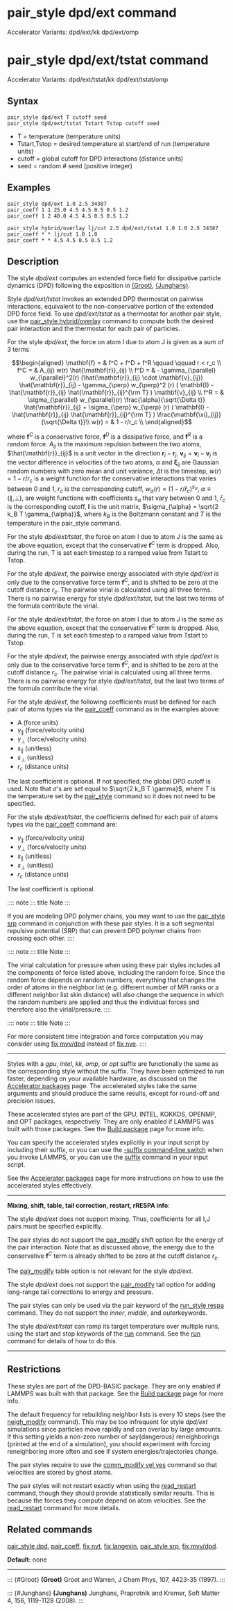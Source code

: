 # pair_style dpd/ext command

Accelerator Variants: dpd/ext/kk dpd/ext/omp

# pair_style dpd/ext/tstat command

Accelerator Variants: dpd/ext/tstat/kk dpd/ext/tstat/omp

## Syntax

``` LAMMPS
pair_style dpd/ext T cutoff seed
pair_style dpd/ext/tstat Tstart Tstop cutoff seed
```

-   T = temperature (temperature units)
-   Tstart,Tstop = desired temperature at start/end of run (temperature
    units)
-   cutoff = global cutoff for DPD interactions (distance units)
-   seed = random \# seed (positive integer)

## Examples

``` LAMMPS
pair_style dpd/ext 1.0 2.5 34387
pair_coeff 1 1 25.0 4.5 4.5 0.5 0.5 1.2
pair_coeff 1 2 40.0 4.5 4.5 0.5 0.5 1.2

pair_style hybrid/overlay lj/cut 2.5 dpd/ext/tstat 1.0 1.0 2.5 34387
pair_coeff * * lj/cut 1.0 1.0
pair_coeff * * 4.5 4.5 0.5 0.5 1.2
```

## Description

The style *dpd/ext* computes an extended force field for dissipative
particle dynamics (DPD) following the exposition in [(Groot)](Groot),
[(Junghans)](Junghans).

Style *dpd/ext/tstat* invokes an extended DPD thermostat on pairwise
interactions, equivalent to the non-conservative portion of the extended
DPD force field. To use *dpd/ext/tstat* as a thermostat for another pair
style, use the [pair_style hybrid/overlay](pair_hybrid) command to
compute both the desired pair interaction and the thermostat for each
pair of particles.

For the style *dpd/ext*, the force on atom I due to atom J is given as a
sum of 3 terms

$$\begin{aligned}
\mathbf{f}  = & f^C + f^D + f^R \qquad \qquad r < r_c \\
f^C      = & A_{ij} w(r) \hat{\mathbf{r}}_{ij} \\
f^D      = & - \gamma_{\parallel} w_{\parallel}^2(r) (\hat{\mathbf{r}}_{ij} \cdot \mathbf{v}_{ij}) \hat{\mathbf{r}}_{ij}  - \gamma_{\perp} w_{\perp}^2 (r) ( \mathbf{I} - \hat{\mathbf{r}}_{ij} \hat{\mathbf{r}}_{ij}^{\rm T} ) \mathbf{v}_{ij} \\
f^R      = & \sigma_{\parallel} w_{\parallel}(r) \frac{\alpha}{\sqrt{\Delta t}} \hat{\mathbf{r}}_{ij}  + \sigma_{\perp} w_{\perp} (r) ( \mathbf{I} - \hat{\mathbf{r}}_{ij} \hat{\mathbf{r}}_{ij}^{\rm T} ) \frac{\mathbf{\xi}_{ij}}{\sqrt{\Delta t}}\\
w(r)     = & 1 - r/r_c \\
\end{aligned}$$

where $\mathbf{f}^C$ is a conservative force, $\mathbf{f}^D$ is a
dissipative force, and $\mathbf{f}^R$ is a random force. $A_{ij}$ is the
maximum repulsion between the two atoms, $\hat{\mathbf{r}}_{ij}$ is a
unit vector in the direction $\mathbf{r}_i - \mathbf{r}_j$,
$\mathbf{v}_{ij} =
\mathbf{v}_i - \mathbf{v}_j$ is the vector difference in velocities of
the two atoms, $\alpha$ and $\mathbf{\xi}_{ij}$ are Gaussian random
numbers with zero mean and unit variance, $\Delta t$ is the timestep,
$w (r) = 1 - r / r_c$ is a weight function for the conservative
interactions that varies between 0 and 1, $r_c$ is the corresponding
cutoff, $w_{\alpha} ( r ) = ( 1 - r / \bar{r}_c
)^{s_{\alpha}}$, $\alpha \equiv ( \parallel, \perp )$, are weight
functions with coefficients $s_\alpha$ that vary between 0 and 1,
$\bar{r}_c$ is the corresponding cutoff, $\mathbf{I}$ is the unit
matrix, $\sigma_{\alpha} = \sqrt{2 k_B T \gamma_{\alpha}}$, where $k_B$
is the Boltzmann constant and $T$ is the temperature in the pair_style
command.

For the style *dpd/ext/tstat*, the force on atom I due to atom J is the
same as the above equation, except that the conservative $\mathbf{f}^C$
term is dropped. Also, during the run, T is set each timestep to a
ramped value from Tstart to Tstop.

For the style *dpd/ext*, the pairwise energy associated with style
*dpd/ext* is only due to the conservative force term $\mathbf{f}^C$, and
is shifted to be zero at the cutoff distance $r_c$. The pairwise virial
is calculated using all three terms. There is no pairwise energy for
style *dpd/ext/tstat*, but the last two terms of the formula contribute
the virial.

For the style *dpd/ext/tstat*, the force on atom I due to atom J is the
same as the above equation, except that the conservative $\mathbf{f}^C$
term is dropped. Also, during the run, T is set each timestep to a
ramped value from Tstart to Tstop.

For the style *dpd/ext*, the pairwise energy associated with style
*dpd/ext* is only due to the conservative force term $\mathbf{f}^C$, and
is shifted to be zero at the cutoff distance $r_c$. The pairwise virial
is calculated using all three terms. There is no pairwise energy for
style *dpd/ext/tstat*, but the last two terms of the formula contribute
the virial.

For the style *dpd/ext*, the following coefficients must be defined for
each pair of atoms types via the [pair_coeff](pair_coeff) command as in
the examples above:

-   A (force units)
-   $\gamma_{\parallel}$ (force/velocity units)
-   $\gamma_{\perp}$ (force/velocity units)
-   $s_{\parallel}$ (unitless)
-   $s_{\perp}$ (unitless)
-   $r_c$ (distance units)

The last coefficient is optional. If not specified, the global DPD
cutoff is used. Note that $\sigma$\'s are set equal to
$\sqrt{2 k_B T \gamma}$, where $T$ is the temperature set by the
[pair_style](pair_style) command so it does not need to be specified.

For the style *dpd/ext/tstat*, the coefficients defined for each pair of
atoms types via the [pair_coeff](pair_coeff) command are:

-   $\gamma_{\parallel}$ (force/velocity units)
-   $\gamma_{\perp}$ (force/velocity units)
-   $s_{\parallel}$ (unitless)
-   $s_{\perp}$ (unitless)
-   $r_c$ (distance units)

The last coefficient is optional.

:::: note
::: title
Note
:::

If you are modeling DPD polymer chains, you may want to use the
[pair_style srp](pair_srp) command in conjunction with these pair
styles. It is a soft segmental repulsive potential (SRP) that can
prevent DPD polymer chains from crossing each other.
::::

:::: note
::: title
Note
:::

The virial calculation for pressure when using these pair styles
includes all the components of force listed above, including the random
force. Since the random force depends on random numbers, everything that
changes the order of atoms in the neighbor list (e.g. different number
of MPI ranks or a different neighbor list skin distance) will also
change the sequence in which the random numbers are applied and thus the
individual forces and therefore also the virial/pressure.
::::

:::: note
::: title
Note
:::

For more consistent time integration and force computation you may
consider using [fix mvv/dpd](fix_mvv_dpd) instead of [fix nve](fix_nve).
::::

------------------------------------------------------------------------

Styles with a *gpu*, *intel*, *kk*, *omp*, or *opt* suffix are
functionally the same as the corresponding style without the suffix.
They have been optimized to run faster, depending on your available
hardware, as discussed on the [Accelerator packages](Speed_packages)
page. The accelerated styles take the same arguments and should produce
the same results, except for round-off and precision issues.

These accelerated styles are part of the GPU, INTEL, KOKKOS, OPENMP, and
OPT packages, respectively. They are only enabled if LAMMPS was built
with those packages. See the [Build package](Build_package) page for
more info.

You can specify the accelerated styles explicitly in your input script
by including their suffix, or you can use the [-suffix command-line
switch](Run_options) when you invoke LAMMPS, or you can use the
[suffix](suffix) command in your input script.

See the [Accelerator packages](Speed_packages) page for more
instructions on how to use the accelerated styles effectively.

------------------------------------------------------------------------

**Mixing, shift, table, tail correction, restart, rRESPA info**:

The style *dpd/ext* does not support mixing. Thus, coefficients for all
I,J pairs must be specified explicitly.

The pair styles do not support the [pair_modify](pair_modify) shift
option for the energy of the pair interaction. Note that as discussed
above, the energy due to the conservative $\mathbf{f}^C$ term is already
shifted to be zero at the cutoff distance $r_c$.

The [pair_modify](pair_modify) table option is not relevant for the
style *dpd/ext*.

The style *dpd/ext* does not support the [pair_modify](pair_modify) tail
option for adding long-range tail corrections to energy and pressure.

The pair styles can only be used via the pair keyword of the [run_style
respa](run_style) command. They do not support the *inner*, *middle*,
and *outer*keywords.

The style *dpd/ext/tstat* can ramp its target temperature over multiple
runs, using the start and stop keywords of the [run](run) command. See
the [run](run) command for details of how to do this.

------------------------------------------------------------------------

## Restrictions

These styles are part of the DPD-BASIC package. They are only enabled if
LAMMPS was built with that package. See the [Build
package](Build_package) page for more info.

The default frequency for rebuilding neighbor lists is every 10 steps
(see the [neigh_modify](neigh_modify) command). This may be too
infrequent for style *dpd/ext* simulations since particles move rapidly
and can overlap by large amounts. If this setting yields a non-zero
number of say{dangerous} reneighborings (printed at the end of a
simulation), you should experiment with forcing reneighboring more often
and see if system energies/trajectories change.

The pair styles require to use the [comm_modify vel yes](comm_modify)
command so that velocities are stored by ghost atoms.

The pair styles will not restart exactly when using the
[read_restart](read_restart) command, though they should provide
statistically similar results. This is because the forces they compute
depend on atom velocities. See the [read_restart](read_restart) command
for more details.

## Related commands

[pair_style dpd](pair_dpd), [pair_coeff](pair_coeff), [fix nvt](fix_nh),
[fix langevin](fix_langevin), [pair_style srp](pair_srp), [fix
mvv/dpd](fix_mvv_dpd).

**Default:** none

------------------------------------------------------------------------

::: {#Groot}
**(Groot)** Groot and Warren, J Chem Phys, 107, 4423-35 (1997).
:::

::: {#Junghans}
**(Junghans)** Junghans, Praprotnik and Kremer, Soft Matter 4, 156,
1119-1128 (2008).
:::
